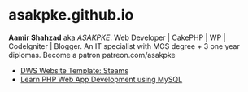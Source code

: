 # asakpke.github.io
**Aamir Shahzad** aka *ASAKPKE*: Web Developer | CakePHP | WP | CodeIgniter | Blogger. An IT specialist with MCS degree + 3 one year diplomas. Become a patron patreon.com/asakpke

* [DWS Website Template: Steams](DWS-Website-Template)
* [Learn PHP Web App Development using MySQL](Learn-PHP-Web-App-Development-using-MySQL)